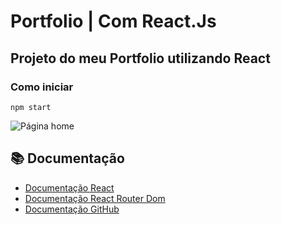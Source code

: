 # Portfolio | Com React.Js 

## Projeto do meu Portfolio utilizando React

### Como iniciar
```
npm start
```

<img src="https://github.com/user-attachments/assets/627ecf8c-d854-4026-be77-d4831ee0617f" alt="Página home">


## 📚 Documentação
- [Documentação React](https://pt-br.legacy.reactjs.org/docs/getting-started.html)
- [Documentação React Router Dom](https://www.npmjs.com/package/react-router-dom)
- [Documentação GitHub](https://docs.github.com/pt)
